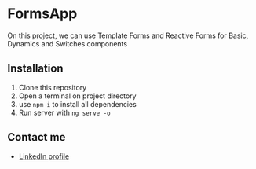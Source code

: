 # FormsApp

On this project, we can use Template Forms and Reactive Forms for Basic, Dynamics and Switches components

## Installation

1. Clone this repository
2. Open a terminal on project directory
3. use `npm i` to install all dependencies
4. Run server with `ng serve -o`

## Contact me

* [LinkedIn profile](https://www.linkedin.com/in/angel-antonio-barco-alfaro-b36b6316a/)